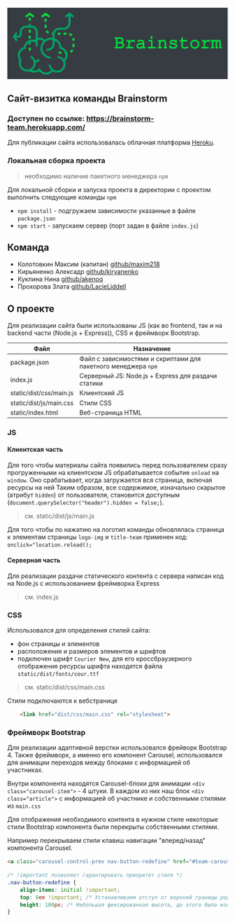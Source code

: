 ![Image alt](./static/dist/img/title-board.png)

## Сайт-визитка команды Brainstorm
### Доступен по ссылке: https://brainstorm-team.herokuapp.com/
Для публикации сайта использовалась облачная платформа
[Heroku](https://www.heroku.com/).

### Локальная сборка проекта

> необходимо наличие пакетного менеджера `npm`

Для локальной сборки и запуска проекта в директории с проектом выполнить следующие команды `npm`

* `npm install` - подгружаем зависимости указанные в файле `package.json`
* `npm start` - запускаем сервер (порт задан в файле `index.js`)

## Команда
* Колотовкин Максим (капитан) [github/maxim218](https://github.com/maxim218)  
* Кирьяненко Алексадр [github/kiryanenko](https://github.com/kiryanenko)  
* Куклина Нина [github/akenoq](https://github.com/akenoq)
* Прохорова Злата [github/LacieLiddell](https://github.com/LacieLiddell)  

## О проекте

Для реализации сайта были использованы JS (как во frontend, так и на backend части (Node.js + Express)), CSS и
фреймворк Bootstrap.

| Файл | Назначение |
| --- | --- |
| package.json | Файл с зависимостями и скриптами для пакетного менеджера `npm` |
| index.js | Серверный JS: Node.js + Express для раздачи статики |
| static/dist/css/main.js | Клиентский JS |
| static/dist/js/main.css | Стили CSS |
| static/index.html | Веб-страница HTML |


### JS

#### Клиентская часть

Для того чтобы материалы сайта появились перед пользователем сразу прогруженными на клиентском JS
обрабатывается событие `onload` на `window`. Оно срабатывает, когда загружается вся страница, включая ресурсы на ней 
Таким образом, все содержимое, изначально скарытое (атрибут `hidden`) от пользователя, 
становится доступным (`document.querySelector("header").hidden = false;`).
> см. static/dist/js/main.js

Для того чтобы по нажатию на логотип команды обновлялась страница
к элементам страницы `logo-img` и `title-team` применен код: `onclick="location.reload();`

#### Серверная часть

Для реализации раздачи статического контента с сервера написан код на Node.js
с использованием фреймворка Express

> см. index.js

### CSS

Использовался для определения стилей сайта:
* фон страницы и элементов
* расположения и размеров элементов и шрифтов
* подключен шрифт `Courier New`, для его кроссбраузерного отображения
ресурсы шрифта находятся файла `static/dist/fonts/cour.ttf`

> см. static/dist/css/main.css

Стили подключаются к вебстранице 
```html
    <link href="dist/css/main.css" rel="stylesheet">
```

### Фреймворк Bootstrap

Для реализации адаптивной верстки использовался фрейворк Bootstrap 4.
Также фреймворк, а именно его компонент Carousel, использовался для анимации переходов между блоками с информацией об участниках.

Внутри компонента находятся Carousel-блоки для анимации `<div class="carousel-item">` - 4 штуки.
В каждом из них наш блок `<div class="article">` с информацией об участнике и собственными стилями из `main.css`

Для отображения необходимого контента в нужном стиле некоторые стили Bootstrap компонента
были перекрыты собственными стилями.

Например перекрываем стили клавиш навигации "вперед/назад" компонента Carousel.

```html
<a class="carousel-control-prev nav-button-redefine" href="#team-carousel" role="button" data-slide="prev">
```

```css
/* !important позволяет гарантировать приоритет стиля */
.nav-button-redefine {
    align-items: initial !important;
    top: 8em !important; /* Устанавливаем отступ от верхней границы родительского блока */
    height: 100px; /* Небольшая фиксированная высота, до этого была излишняя */
}
```
